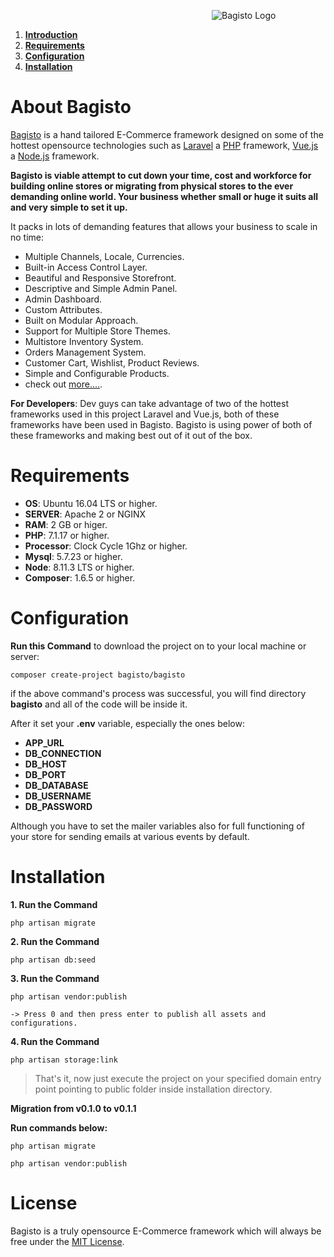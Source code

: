 &emsp;&emsp;&emsp;&emsp;&emsp;&emsp;&emsp;&emsp;&emsp;&emsp;&emsp;&emsp;&emsp;&emsp;&emsp;&emsp;&emsp;&emsp;&emsp;&emsp;&emsp;&emsp;&emsp;![Bagisto Logo](https://bagisto.com/wp-content/themes/bagisto/images/logo.png)


1. **[Introduction](#about-bagisto)**
2. **[Requirements](#requirements)**
3. **[Configuration](#configuration)**
4. **[Installation](#installation)**


# About Bagisto

[Bagisto](https://www.bagisto.com) is a hand tailored E-Commerce framework designed on some of the hottest opensource technologies
such as [Laravel](https://laravel.com) a [PHP](https://secure.php.net/) framework, [Vue.js](https://vuejs.org)
a [Node.js](https://nodejs.org) framework.

**Bagisto is viable attempt to cut down your time, cost and workforce for building online stores or migrating from physical stores
to the ever demanding online world. Your business whether small or huge it suits all and very simple to set it up.**

It packs in lots of demanding features that allows your business to scale in no time:

* Multiple Channels, Locale, Currencies.
* Built-in Access Control Layer.
* Beautiful and Responsive Storefront.
* Descriptive and Simple Admin Panel.
* Admin Dashboard.
* Custom Attributes.
* Built on Modular Approach.
* Support for Multiple Store Themes.
* Multistore Inventory System.
* Orders Management System.
* Customer Cart, Wishlist, Product Reviews.
* Simple and Configurable Products.
* check out [more....](https://bagisto.com/features/).

**For Developers**:
Dev guys can take advantage of two of the hottest frameworks used in this project Laravel and Vue.js, both of these frameworks have been used in Bagisto.
Bagisto is using power of both of these frameworks and making best out of it out of the box.


# Requirements

* **OS**: Ubuntu 16.04 LTS or higher.
* **SERVER**: Apache 2 or NGINX
* **RAM**: 2 GB or higer.
* **PHP**: 7.1.17 or higher.
* **Processor**: Clock Cycle 1Ghz or higher.
* **Mysql**: 5.7.23 or higher.
* **Node**: 8.11.3 LTS or higher.
* **Composer**: 1.6.5 or higher.

# Configuration

**Run this Command** to download the project on to your local machine or server:
~~~
composer create-project bagisto/bagisto
~~~

if the above command's process was successful, you will find directory **bagisto** and all of the code will be inside it.

After it set your **.env** variable, especially the ones below:
* **APP_URL**
* **DB_CONNECTION**
* **DB_HOST**
* **DB_PORT**
* **DB_DATABASE**
* **DB_USERNAME**
* **DB_PASSWORD**

Although you have to set the mailer variables also for full functioning of your store for sending emails at various events by
default.


# Installation

**1. Run the Command**
~~~
php artisan migrate
~~~

**2. Run the Command**
~~~
php artisan db:seed
~~~

**3. Run the Command**
~~~
php artisan vendor:publish

-> Press 0 and then press enter to publish all assets and configurations.
~~~

**4. Run the Command**
```
php artisan storage:link
```

> That's it, now just execute the project on your specified domain entry point pointing to public folder inside installation directory.

**Migration from v0.1.0 to v0.1.1**

**Run commands below:**

```
php artisan migrate
```

```
php artisan vendor:publish
```


# License
Bagisto is a truly opensource E-Commerce framework which will always be free under the [MIT License](https://opensource.org/licenses/MIT).
